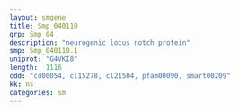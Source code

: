 ```yaml
---
layout: smgene
title: Smp_040110
grp: Smp_04
description: "neurogenic locus notch protein"
smp: Smp_040110.1
uniprot: "G4VKI8"
length:  1116
cdd: "cd00054, cl15278, cl21504, pfam00090, smart00209"
kk: ns
categories: sm
---
```

